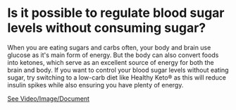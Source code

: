 # Is it possible to regulate blood sugar levels without consuming sugar?

When you are eating sugars and carbs often, your body and brain use glucose as it's main form of energy. But the body can also convert foods into ketones, which serve as an excellent source of energy for both the brain and body. If you want to control your blood sugar levels without eating sugar, try switching to a low-carb diet like Healthy Keto® as this will reduce insulin spikes while also ensuring you have plenty of energy.

 [See Video/Image/Document](https://hls-player.drberg.com/asset?path=migrated-assets/how-to-keep-your-blood-sugars-normal-without-eating-sugar-drberg)